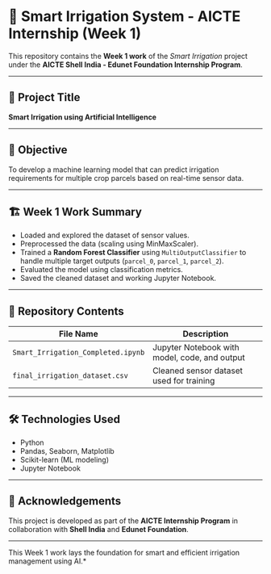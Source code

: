 # 🌿 Smart Irrigation System - AICTE Internship (Week 1)

This repository contains the **Week 1 work** of the *Smart Irrigation* project under the **AICTE Shell India - Edunet Foundation Internship Program**.

---

## 📌 Project Title
**Smart Irrigation using Artificial Intelligence**

---

## 🧠 Objective
To develop a machine learning model that can predict irrigation requirements for multiple crop parcels based on real-time sensor data.

---

## 🏗️ Week 1 Work Summary
- Loaded and explored the dataset of sensor values.
- Preprocessed the data (scaling using MinMaxScaler).
- Trained a **Random Forest Classifier** using `MultiOutputClassifier` to handle multiple target outputs (`parcel_0`, `parcel_1`, `parcel_2`).
- Evaluated the model using classification metrics.
- Saved the cleaned dataset and working Jupyter Notebook.

---

## 📁 Repository Contents
| File Name                        | Description                                |
|----------------------------------|--------------------------------------------|
| `Smart_Irrigation_Completed.ipynb` | Jupyter Notebook with model, code, and output |
| `final_irrigation_dataset.csv`     | Cleaned sensor dataset used for training     |

---

## 🛠️ Technologies Used
- Python
- Pandas, Seaborn, Matplotlib
- Scikit-learn (ML modeling)
- Jupyter Notebook

---

## 🙌 Acknowledgements
This project is developed as part of the **AICTE Internship Program** in collaboration with **Shell India** and **Edunet Foundation**.

---

This Week 1 work lays the foundation for smart and efficient irrigation management using AI.*



